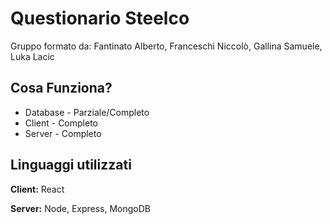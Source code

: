 # Questionario Steelco

Gruppo formato da: Fantinato Alberto, Franceschi Niccolò, Gallina Samuele, Luka Lacic 

## Cosa Funziona?

- Database - Parziale/Completo
- Client - Completo
- Server - Completo

## Linguaggi utilizzati

**Client:** React

**Server:** Node, Express, MongoDB
